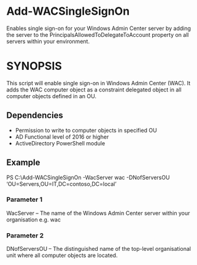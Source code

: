 # Add-WACSingleSignOn
Enables single sign-on for your Windows Admin Center server by adding the server to the PrincipalsAllowedToDelegateToAccount property on all servers within your environment.
# SYNOPSIS 
This script will enable single sign-on in Windows Admin Center (WAC). It adds the WAC computer object as a constraint delegated object in all computer objects defined in an OU.
## Dependencies
- Permission to write to computer objects in specified OU
- AD Functional level of 2016 or higher
- ActiveDirectory PowerShell module
## Example
PS C:\Add-WACSingleSignOn -WacServer wac -DNofServersOU ‘OU=Servers,OU=IT,DC=contoso,DC=local’
### Parameter 1
WacServer – The name of the Windows Admin Center server within your organisation e.g. wac
### Parameter 2
DNofServersOU – The distinguished name of the top-level organisational unit where all computer objects are located.
